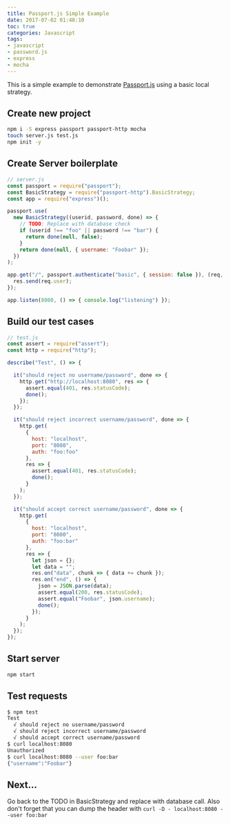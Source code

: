 ```yaml
---
title: Passport.js Simple Example
date: 2017-07-02 01:48:10
toc: true
categories: Javascript
tags:
- javascript
- password.js
- express
- mocha
---
```


This is a simple example to demonstrate [Passport.js](http://passportjs.org/) using a basic local strategy.

<!--more-->

## Create new project
```sh
npm i -S express passport passport-http mocha
touch server.js test.js
npm init -y
```


## Create Server boilerplate
```javascript
// server.js
const passport = require("passport");
const BasicStrategy = require("passport-http").BasicStrategy;
const app = require("express")();

passport.use(
  new BasicStrategy((userid, password, done) => {
    // TODO: Replace with database check
    if (userid !== "foo" || password !== "bar") {
      return done(null, false);
    }
    return done(null, { username: "Foobar" });
  })
);

app.get("/", passport.authenticate("basic", { session: false }), (req, res) => {
  res.send(req.user);
});

app.listen(8080, () => { console.log("listening") });
```

## Build our test cases
```javascript
// test.js
const assert = require("assert");
const http = require("http");

describe("Test", () => {

  it("should reject no username/password", done => {
    http.get("http://localhost:8080", res => {
      assert.equal(401, res.statusCode);
      done();
    });
  });

  it("should reject incorrect username/password", done => {
    http.get(
      {
        host: "localhost",
        port: "8080",
        auth: "foo:foo"
      },
      res => {
        assert.equal(401, res.statusCode);
        done();
      }
    );
  });

  it("should accept correct username/password", done => {
    http.get(
      {
        host: "localhost",
        port: "8080",
        auth: "foo:bar"
      },
      res => {
        let json = {};
        let data = "";
        res.on("data", chunk => { data += chunk });
        res.on("end", () => {
          json = JSON.parse(data);
          assert.equal(200, res.statusCode);
          assert.equal("Foobar", json.username);
          done();
        });
      }
    );
  });
});
```

## Start server
```sh
npm start
```

## Test requests
```sh
$ npm test
Test
  √ should reject no username/password
  √ should reject incorrect username/password
  √ should accept correct username/password
$ curl localhost:8080
Unauthorized
$ curl localhost:8080 --user foo:bar
{"username":"Foobar"}
```

## Next...
Go back to the TODO in BasicStrategy and replace with database call.
Also don't forget that you can dump the header with `curl -D - localhost:8080 --user foo:bar`
